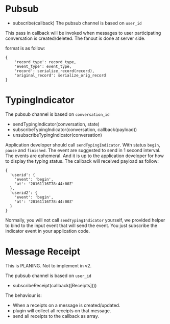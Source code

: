 # Pubsub

- subscribe(callback)
The pubsub channel is based on `user_id`

This pass in callback will be invoked when messages to user participating
conversation is created/deleted. The fanout is done at server side.

format is as follow:

```
{
    'record_type': record_type,
    'event_type': event_type,
    'record': serialize_record(record),
    'original_record': serialize_orig_record
}
```

# TypingIndicator

The pubsub channel is based on `conversation_id`

- sendTypingIndicator(conversation, state)
- subscribeTypingIndicator(conversation, callback(payload))
- unsubscribeTypingIndicator(conversation)

Application developer should call `sendTypingIndicator`. With status `begin`,
`pause` and `finished`. The event are suggested to send in 1 second interval.
The events are ephemeral. And it is up to the application developer for how to
display the typing status. The callback will received payload as follow:

```
{
  'userid': {
    'event': 'begin',
    'at': '20161116T78:44:00Z'
  },
  'userid2': {
    'event': 'begin',
    'at': '20161116T78:44:00Z'
  }
}
```

Normally, you will not call `sendTypingIndicator` yourself, we provided helper
to bind to the input event that will send the event. You just subscribe the
indicator event in your application code.

# Message Receipt

This is PLANING. Not to implement in v2.

The pubsub channel is based on `user_id`

- subscribeReceipt(callback([Receipts])))

The behaviour is:

- When a receipts on a message is created/updated.
- plugin will collect all receipts on that message.
- send all receipts to the callback as array.
